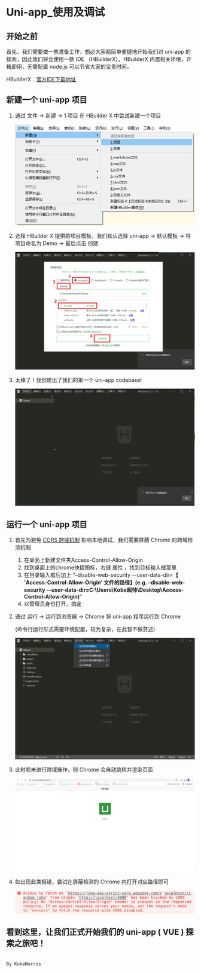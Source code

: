 # Uni-app_使用及调试

## 开始之前

首先，我们需要做一些准备工作，想必大家都简单便捷地开始我们对 uni-app 的探索，因此我们将会使用一款 IDE （HBuilderX）。HBuilderX 内置相关环境，开箱即用，无需配置 node.js 可以节省大家的宝贵时间。 

HBuilderX：[官方IDE下载地址](https://www.dcloud.io/hbuilderx.html)

## 新建一个 uni-app 项目

1. 通过 文件 → 新建 → 1.项目 在 HBuilder X 中尝试新建一个项目
   
    ![uniapp-1.png](Uni-app_use/uniapp-1.png)
    
1. 选择 HBuilder X 提供的项目模板，我们默认选择 uni-app → 默认模板 → 将项目命名为 Demo → 最后点击 创建
   
    ![uniapp-2.png](Uni-app_use/uniapp-2.png)
    
1. 太棒了！我创建出了我们的第一个 uni-app codebase!
   
    ![uniapp-3.png](Uni-app_use/uniapp-3.png)
    

## 运行一个 uni-app 项目

1. 首先为避免 [CORS 跨域机制](https://developer.mozilla.org/zh-CN/docs/Web/HTTP/CORS) 影响本地调试，我们需要屏蔽 Chrome 的跨域检测机制
    1. 在桌面上新建文件夹Access-Control-Allow-Origin
    2. 找到桌面上的chrome快捷图标，右键 属性 ，找到目标输入框那里
    3. 在目录输入框后加上 “–disable-web-security --user-data-dir=**【 'Access-Control-Allow-Origin' 文件的路径】(e.g. –disable-web-security --user-data-dir=C:\Users\Kobe超帅\Desktop\Access-Control-Allow-Origin)**” 
    4. 以管理员身份打开，搞定
2. 通过 运行 → 运行到浏览器 → Chrome 将 uni-app 程序运行到 Chrome
   
    (命令行运行形式需要环境配置，较为复杂，在此暂不做赘述)
    
    ![Untitled](Uni-app_use/Untitled.png)
    
3. 此时若未进行跨域操作，则 Chrome 会自动跳转并渲染页面
   
    ![Untitled](Uni-app_use/Untitled%201.png)
    
4. 如出现此类报错，尝试在屏蔽检测的 Chrome 内打开对应路径即可
   
    ![Untitled](Uni-app_use/Untitled%202.png)
    

## 看到这里，让我们正式开始我们的 uni-app ( VUE ) 探索之旅吧！

                                                                                                                                        By KobeNorris